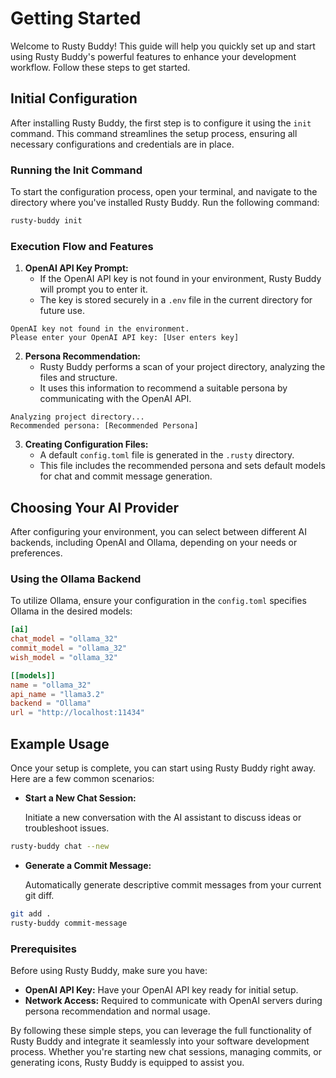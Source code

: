 # Getting Started

Welcome to Rusty Buddy! This guide will help you quickly set up and start using Rusty Buddy's powerful features to enhance your development workflow. Follow these steps to get started.

## Initial Configuration

After installing Rusty Buddy, the first step is to configure it using the `init` command. This command streamlines the setup process, ensuring all necessary configurations and credentials are in place.

### Running the Init Command

To start the configuration process, open your terminal, and navigate to the directory where you've installed Rusty Buddy. Run the following command:

```bash
rusty-buddy init
```

### Execution Flow and Features

1. **OpenAI API Key Prompt:**
   - If the OpenAI API key is not found in your environment, Rusty Buddy will prompt you to enter it.
   - The key is stored securely in a `.env` file in the current directory for future use.

```text
OpenAI key not found in the environment.
Please enter your OpenAI API key: [User enters key]
```

2. **Persona Recommendation:**
   - Rusty Buddy performs a scan of your project directory, analyzing the files and structure.
   - It uses this information to recommend a suitable persona by communicating with the OpenAI API.
  
```text
Analyzing project directory...
Recommended persona: [Recommended Persona]
```

3. **Creating Configuration Files:**
   - A default `config.toml` file is generated in the `.rusty` directory.
   - This file includes the recommended persona and sets default models for chat and commit message generation.

## Choosing Your AI Provider

After configuring your environment, you can select between different AI backends, including OpenAI and Ollama, depending on your needs or preferences.

### Using the Ollama Backend

To utilize Ollama, ensure your configuration in the `config.toml` specifies Ollama in the desired models:
```toml
[ai]
chat_model = "ollama_32"
commit_model = "ollama_32"
wish_model = "ollama_32"

[[models]]
name = "ollama_32"
api_name = "llama3.2"
backend = "Ollama"
url = "http://localhost:11434"

```

## Example Usage

Once your setup is complete, you can start using Rusty Buddy right away. Here are a few common scenarios:

- **Start a New Chat Session:**

  Initiate a new conversation with the AI assistant to discuss ideas or troubleshoot issues.

```bash
rusty-buddy chat --new
```

- **Generate a Commit Message:**

  Automatically generate descriptive commit messages from your current git diff.

```bash
git add .
rusty-buddy commit-message
```

### Prerequisites

Before using Rusty Buddy, make sure you have:

- **OpenAI API Key:** Have your OpenAI API key ready for initial setup.
- **Network Access:** Required to communicate with OpenAI servers during persona recommendation and normal usage.

By following these simple steps, you can leverage the full functionality of Rusty Buddy and integrate it seamlessly into your software development process. Whether you're starting new chat sessions, managing commits, or generating icons, Rusty Buddy is equipped to assist you.